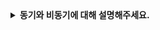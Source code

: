 <details>
  <summary><strong> 동기와 비동기에 대해 설명해주세요. </strong></summary>

  <br>

  # 동기(Synchronous)와 비동기(Asynchronous) 개념 정리

  ## 1. 동기와 비동기의 정의
  
  ### 동기(Synchronous)
  - 작업이 **순차적으로** 진행되는 방식  
  - **하나의 작업이 끝나야 다음 작업을 시작**  
  - 작업 간 **시간적 순서**를 보장  
  - **응답 대기 시간이 길어질 수 있음**

  ### 비동기(Asynchronous)
  - 작업이 **독립적으로 동시에** 진행될 수 있는 방식  
  - **하나의 작업이 완료되기 전이라도** 다른 작업을 수행 가능  
  - **이벤트 기반(Event-driven)**으로 동작  
  - **처리 효율이 높아** 대규모 네트워크 환경에 유리  
  
  ## 2. 동기와 비동기의 작동 방식
  
  ### 🔹 동기 방식의 흐름
  1. 요청(Request)을 보냄  
  2. 응답(Response)을 받을 때까지 대기(Blocking)  
  3. 응답을 받으면 다음 작업 수행

  ### 🔹 비동기 방식의 흐름
  1. 요청(Request)을 보냄
  2. 요청을 보낸 후 바로 다음 작업 수행(Non-blocking)
  3. 요청 완료 시 콜백(callback) 또는 **이벤트(event)**를 통해 결과 처리

  ## 3. 동기와 비동기의 차이점
  | 구분               | 동기(Synchronous)               | 비동기(Asynchronous)         |
  |--------------------|--------------------------------|------------------------------|
  | **작동 방식**       | 순차적 처리(Blocking)            | 병렬 처리(Non-blocking)       |
  | **처리 효율**       | 낮음 (작업이 끝나야 다음 작업 가능) | 높음 (작업을 병렬로 처리)     |
  | **응답 속도**       | 응답 시간에 종속됨              | 빠름(대기 시간 동안 다른 작업 수행) |
  | **구현 난이도**     | 쉬움                          | 상대적으로 복잡               |
  | **사용 예제**       | CLI(Command Line Interface)     | 웹 서버, 대규모 네트워크 서비스 |
  | **대표 언어 및 API** | Python, Java                    | JavaScript(Node.js), Python(asyncio) |

  ## 4. 주의할 점

  ### 동기 프로그래밍의 주의점
  - 긴 작업은 프로그램 전체의 응답성을 저하시킬 수 있음
  - 다수의 작업이 필요한 경우 성능 저하
  
  ### 비동기 프로그래밍의 주의점
  - 콜백 지옥(Callback Hell) 발생 가능
  - 디버깅 난이도 상승 및 코드 복잡성 증가
        
</details>
